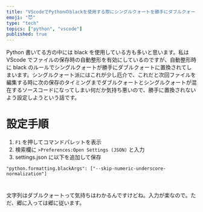 ```yaml
---
title: "VScodeでPythonのblackを使用する際にシングルクォートを勝手にダブルクォートに置換しないようにする方法"
emoji: "😈"
type: "tech"
topics: ["python", "vscode"]
published: true
---
```


Python 書いてる方の中には black を使用している方も多いと思います。私は VScode でファイルの保存時の自動整形を有効にしているのですが、自動整形時に black のルールでシングルクォートが勝手にダブルクォートに置換されてしまいます。シングルクォート派にはこれが少し厄介で、これだと次回ファイルを編集する時に次の保存のタイミングまでダブルクォートとシングルクォートが混在するソースコードになってしまい何だか気持ち悪いので、勝手に置換されないよう設定しようという話です。
# 設定手順
1. `F1` を押してコマンドパレットを表示
2. 検索欄に `>Preferences:Open Settings (JSON)` と入力
3. settings.json に以下を追加して保存
```
"python.formatting.blackArgs": ["--skip-numeric-underscore-normalization"]
```
#
文字列はダブルクォートって気持ちはわかるんですけどね。入力が楽なので。ただ、郷に入っては郷に従います。
